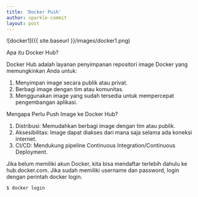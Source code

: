 ```yaml
---
title: 'Docker Push'
author: sparkle-commit
layout: post
---
```

![docker1]({{ site.baseurl }}/images/docker1.png)

Apa itu Docker Hub?

Docker Hub adalah layanan penyimpanan repositori image Docker yang memungkinkan Anda untuk:
1. Menyimpan image secara publik atau privat.
2. Berbagi image dengan tim atau komunitas.
3. Menggunakan image yang sudah tersedia untuk mempercepat pengembangan aplikasi.

Mengapa Perlu Push Image ke Docker Hub?
1. Distribusi: Memudahkan berbagi image dengan tim atau publik.
2. Aksesibilitas: Image dapat diakses dari mana saja selama ada koneksi internet.
3. CI/CD: Mendukung pipeline Continuous Integration/Continuous Deployment.

Jika belum memiliki akun Docker, kita bisa mendaftar terlebih dahulu ke hub.docker.com. Jika sudah memiliki username dan password, login dengan perintah docker login.

    $ docker login
